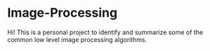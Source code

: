 # Image-Processing

Hi! This is a personal project to identify and summarize some of the common low level image processing algorithms.
